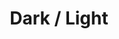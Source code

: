 ---
title: Dark / Light
media: [
    'https://res.cloudinary.com/bmoyni3/video/upload/v1654657416/projects/videos/dd-fire-dark-light_ppuimv.mp4'
]
---